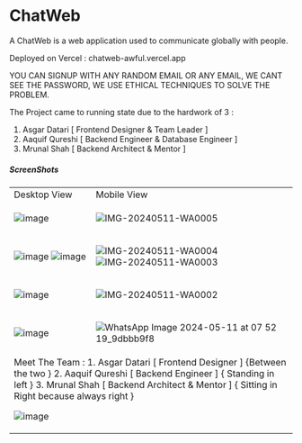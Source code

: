 # ChatWeb
 
A ChatWeb is a web application used to communicate globally with people.

Deployed on Vercel : chatweb-awful.vercel.app

YOU CAN SIGNUP WITH ANY RANDOM EMAIL OR ANY EMAIL, WE CANT SEE THE PASSWORD, WE USE ETHICAL TECHNIQUES TO SOLVE THE PROBLEM.

The Project came to running state due to the hardwork of 3 :

   1. Asgar Datari [ Frontend Designer & Team Leader ]
   2. Aaquif Qureshi [ Backend Engineer & Database Engineer ]
   3. Mrunal Shah [ Backend Architect & Mentor ]

##### ScreenShots #####
<table>
  <tr>
   <td> Desktop View </td>
   <td> Mobile View </td>  
 </tr>

 <tr>
  <td> 
  
   ![image](https://github.com/AsgarDatari/ChatWeb/assets/108453611/0ce95556-fb91-4d11-878f-9493377874c5) 
  
  </td>

  <td>

   ![IMG-20240511-WA0005](https://github.com/AsgarDatari/ChatWeb/assets/108453611/a68d9464-88e4-41fc-b738-aea6b7b6e640)

   
  </td>
 </tr>

 <tr>
   <td>
    
   ![image](https://github.com/AsgarDatari/ChatWeb/assets/108453611/459b8b9b-879f-428f-9242-a96f624419eb)
   ![image](https://github.com/AsgarDatari/ChatWeb/assets/108453611/4c1c39a0-f41f-4f06-a668-2f00fd5cf2bb)
    
   </td>

   <td>
    
   ![IMG-20240511-WA0004](https://github.com/AsgarDatari/ChatWeb/assets/108453611/f7f1cd9d-3f78-4a89-9dd5-34e8ae769dad)
   ![IMG-20240511-WA0003](https://github.com/AsgarDatari/ChatWeb/assets/108453611/6ff28413-7b39-41ed-8a57-633787b8ceeb)

   </td>
 </tr>

 <tr>
   <td>
    
   ![image](https://github.com/AsgarDatari/ChatWeb/assets/108453611/a28ca2c2-4721-4539-ae95-8f405c87ebb5)
    
   </td>
   <td>

   ![IMG-20240511-WA0002](https://github.com/AsgarDatari/ChatWeb/assets/108453611/bee1bf35-dddb-445c-8824-b3e1e2465cee)

   </td>
 </tr>

<tr>
 <td>
  
   ![image](https://github.com/AsgarDatari/ChatWeb/assets/108453611/222254f8-3ea1-44c2-bda9-dc73ef678e2f)
  
 </td>
 <td>

  ![WhatsApp Image 2024-05-11 at 07 52 19_9dbbb9f8](https://github.com/AsgarDatari/ChatWeb/assets/108453611/9ab55497-e346-4405-b005-7600a95d399a)

  
 </td>
</tr>

<tr>
 <td colspan="2"> 
   Meet The Team :
   1. Asgar Datari [ Frontend Designer ] {Between the two }
   2. Aaquif Qureshi [ Backend Engineer ] { Standing in left }
   3. Mrunal Shah [ Backend Architect & Mentor ] { Sitting in Right because always right }

  ![image](https://github.com/AsgarDatari/ChatWeb/assets/108453611/7ae5261b-6ce2-4166-a974-8aaa5f058c03)
 
 </td>
</tr>
 
</table>
